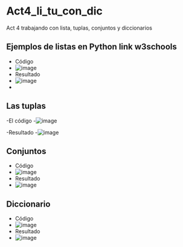 # Act4_li_tu_con_dic
Act 4 trabajando con lista, tuplas, conjuntos y diccionarios
##  Ejemplos de listas en Python link w3schools
- Código
- ![image](https://github.com/user-attachments/assets/ab0e103b-eb5c-4509-9a06-fe2c92734297)
- Resultado
- ![image](https://github.com/user-attachments/assets/e2ebbf50-897d-4670-b119-48e88351513e)
-
## Las tuplas

-El código
-![image](https://github.com/user-attachments/assets/09e21fc9-ebd9-4984-b54e-88b19912d416)

-Resultado
-![image](https://github.com/user-attachments/assets/718f809c-dcc6-46a2-a94b-3216d3ad1025)

## Conjuntos
- Código
- ![image](https://github.com/user-attachments/assets/e71de828-ed99-4418-ac83-de42e7200687)
- Resultado
- ![image](https://github.com/user-attachments/assets/ab8ba63a-25b9-44ec-a036-32b29137ff47)

## Diccionario
- Código
- ![image](https://github.com/user-attachments/assets/179f2586-7a21-422d-97a1-99f6f8618635)
- Resultado
- ![image](https://github.com/user-attachments/assets/03e49c1c-1dcc-4373-ad65-d961a2772515)
